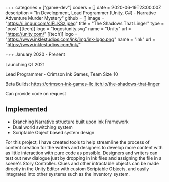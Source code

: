 +++
categories = ["game-dev"]
coders = []
date = 2020-06-19T23:00:00Z
description = "In Development, Lead Programmer (Unity, C#) - Narrative Adventure Murder Mystery"
github = []
image = "https://i.imgur.com/cIFLKSz.jpeg"
title = "The Shadows That Linger"
type = "post"
[[tech]]
logo = "logos/unity.svg"
name = "Unity"
url = "https://unity.com/"
[[tech]]
logo = "https://www.inklestudios.com/ink/img/ink-logo.png"
name = "ink"
url = "https://www.inklestudios.com/ink/"

+++
January 2020 - Present

Launching Q1 2021

Lead Programmer - Crimson Ink Games, Team Size 10

Beta Builds: https://crimson-ink-games-llc.itch.io/the-shadows-that-linger

Can provide code on request

## Implemented
* Branching Narrative structure built upon Ink Framework
* Dual world switching system
* Scriptable Object based system design


For this project, I have created tools to help streamline the process of content creation for the writers and designers to develop more content with as little interaction with pure code as possible. Designers and writers can test out new dialogue just by dropping in Ink files and assigning the file in a scene's Story Controller. Clues and other intractable objects can be made directly in the Unity Editor with custom Scriptable Objects, and easily integrated into other systems such as the inventory system.
